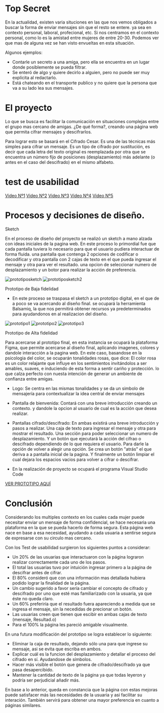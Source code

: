 
# Top Secret

En la actualidad, existen varia situciones en las que nos vemos obligados a buscar la forma de enviar mensajes sin que el resto se entere. ya sea en contexto personal, laboral, profecional, etc.
Si nos centramos en el contexto personal, como lo es la amistad entre mujeres de entre 20-30. Podemos ver que mas de alguna vez se han visto envueltas en esta situación. 

Algunos ejemplos:

 - Contarle un secreto a una amiga, pero ella se encuentra en un lugar donde posiblemente se pueda filtrar. 
 - Se enteró de algo y quiere decirlo a alguien, pero no puede ser muy explícita al redactarlo.
 - Está chateando en el transporte publico y no quiere que la persona que va a su lado lea sus mensajes.

# El proyecto

Lo que se busca es facilitar la comunicación en situaciones complejas entre el grupo mas cercano de amigas. 
¿De qué forma?, creando una página web que permita cifrar mensajes y descifrarlos. 

Para lograr esto se basará en el Cifrado Cesar. Es una de las técnicas más simples para cifrar un mensaje. Es un tipo de cifrado por sustitución, es decir que cada letra del texto original es reemplazada por otra que se encuentra un número fijo de posiciones (desplazamiento) más adelante (o antes en el caso del descifrado) en el mismo alfabeto.


# test de usabilidad 

[Video Nº1](https://www.loom.com/share/a989c81de5ca4ae49f986f7eabd4efcf)
[Video Nº2](https://www.loom.com/share/ec6216d8a60e4999ac9ccef4aebb78af)
[Video Nº3](https://www.loom.com/share/6f292ad6767e4831ad6f916b3226470c)
[Video Nº4](https://www.loom.com/share/d87ccbba799045f1bfbf7db2e65fff9f)
[Video Nº5](https://www.loom.com/share/377d460c701143c6b5b8dec756871726)


# Procesos y decisiones de diseño.

Sketch

En el proceso de diseño del proyecto se realizó un sketch a mano alzada con ideas iniciales de la pagina web. En este proceso lo primordial fue que cada pantalla tuviera lo necesario para que el usuario pudiera interactuar de forma fluida.
una pantalla que contenga 2 opciones de codificar o decodificar y otra pantalla con 2 cajas de texto en el que pueda ingresar el mensaje y otra para ver el resultado. una opcion de seleccionar numero de desplazamiento y un botor para realizar la acción de preferencia.


![prototiposketch](https://github.com/CamiPerezv/SCL012-Cipher/blob/master/src/img/sketch.jpg)
![prototiposketch2](https://github.com/CamiPerezv/SCL012-Cipher/blob/master/src/img/sketch2.jpg)

Prototipo de Baja fidelidad

- En este proceso se traspasa el sketch a un prototipo digital, en el que de a poco se va acercando al diseño final. se ocupará la herramienta Balsamiq, la que nos permitirá obtener recursos ya predeterminados para ayudandonos en al realizacion del diseño.

![prototipo1](https://github.com/CamiPerezv/SCL012-Cipher/blob/master/src/img/Mockup1.png?raw=true)
![prototipo2](https://github.com/CamiPerezv/SCL012-Cipher/blob/master/src/img/Mockup2.png?raw=true)
![prototipo3](https://github.com/CamiPerezv/SCL012-Cipher/blob/master/src/img/Mockup2.png?raw=true)



Prototipo de Alta fidelidad 

 Para acercarse al prototipo final, en esta instancia se ocupará la plataforma Figma, que permite acercarse al diseño final, aplicando imagenes, colores y dandole interacción a la pagina web. 
 En este caso, basandose en la psicologia del color, se ocuparán tonalidades rosas, que dice: El color rosa es un color relajante que influye en los sentimientos invitándolos a ser amables, suaves, e induciendo de esta forma a sentir cariño y protección. lo que calza perfecto con nuesta intención de generar un ambiente de confianza entre amigas.

- Logo: Se centra en las mismas tonalidades y se da un simbolo de mensajería para contextualizar la idea central de enviar mensajes
 
- Pantalla de bienvenida: Contará con una breve introducción creando un contexto. y dandole la opcion al usuario de cual es la acción que desea realizar.

- Pantallas cifrado/descifrado: En ambas existirá una breve introducción y pasos a realizar. Una caja de texto para ingresar el mensaje y otra para mostrar el resultado. Una sección para poder seleccionar un numero de desplazamiento. Y un botón que ejecutará la acción del cifrao o descifrado dependiendo de lo que requiera el usuario. Para darle la opción de volver a alegir una opción. Se crea un botón "atrás" el que deriva a a pantalla inicial de la pagina. Y finalmente un botón limpiar el cual dejara los espacios vacios para volver a cifrar o descifrar.
- En la realización de proyecto se ocupará el programa Visual Studio Code 


[VER PROTOTIPO AQUÍ](https://www.figma.com/proto/p3dzDdmuCbiN8qnkQxRnUc/cipher?node-id=3%3A2&scaling=scale-down)



# Conclusión

Considerando los multiples contexto en los cuales cada mujer puede necesitar enviar un mensaje de forma confidencial, se hace necesaria una plataforma en la que se pueda hacerlo de forma segura.
Esta página web nace en base a esa necesidad, ayudando a cada usuaria a sentirse segura de expresarse con su circulo mas cercano.

Con los Test de usabilidad surgieron los siguientes puntos a considerar:

- Un 20% de las usuarias que interactuaron con la página lograron realizar correctamente cada uno de los pasos.
- El total las usuarias tuvo por intuición ingresar primero a la página de descifrar antes de cifrar.
- El 80% consideró que con una información mas detallada hubiera podido lograr la finalidad de la página.
- Un cambio sugerido a favor sería cambiar el concepto de cifrado y descifrado por uno que esté mas familiarizado con la usuaria, ya que éste no queda claro.
- Un 60% preferiría que el resultado fuera apareciendo a medida que se ingresa el mensaje, sin la necedidas de precionar un botón.
- Las usuarias creen que tienen que escibir en ambas cajas de texto (mensaje, Resultad.o)
- Para el 100% la página les pareció amigable visualmente.


En una futura modificación del prototipo se logra establecer lo siguiente:

- Eliminar la caja de resultado, dejando sólo una para que ingrese su mensaje, asi se evita que escriba en ambos.
- Explicar cuál es la funcion del desplazamiento y detallar el proceso del cifrado en sí. Ayudandose de símbolos.
- Hacer más visible el botón que genera de cifrado/descifrado ya que pasa desapercibido. 
- Mantener la cantidad de texto de la página ya que todas leyeron y podría ser perjudicial añadir más.


En base a lo anterior, queda en constancia que la página con estas mejoras puede satisfacer más las necesidades de la usuaria y asi facilitar su interación. También servirá para obtener una mayor preferencia en cuanto a páginas similares.



